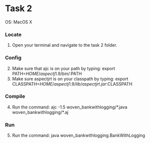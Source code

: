 # Task 2
OS: MacOS X

### Locate
1. Open your terminal and navigate to the task 2 folder.  

### Config
2. Make sure that ajc is on your path by typing: export PATH=$HOME/aspectj1.9/bin/:$PATH  
3. Make sure aspectjrt is on your classpath by typing: export CLASSPATH=$HOME/aspectj1.9/lib/aspectjrt.jar:$CLASSPATH  

### Compile
4. Run the command: ajc -1.5 woven_bankwithlogging/\*.java woven_bankwithlogging/\*.aj


### Run
5. Run the command: java woven_bankwithlogging.BankWithLogging
